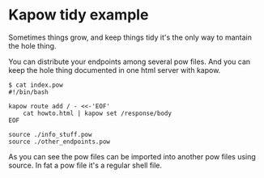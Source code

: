 Kapow tidy example
==================

Sometimes things grow, and keep things tidy it's the only way to mantain the
hole thing.

You can distribute your endpoints among several pow files. And you can keep the
hole thing documented in one html server with kapow.

```
$ cat index.pow
#!/bin/bash

kapow route add / - <<-'EOF'
    cat howto.html | kapow set /response/body
EOF

source ./info_stuff.pow
source ./other_endpoints.pow
```

As you can see the pow files can be imported into another pow files using
source. In fat a pow file it's a regular shell file.

